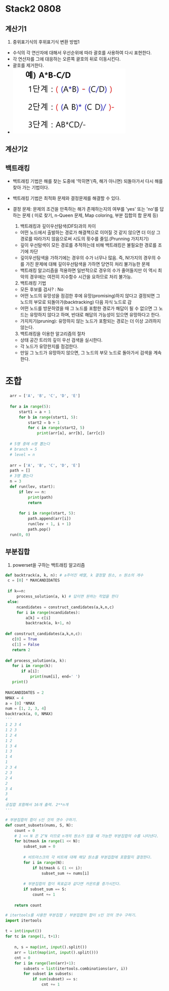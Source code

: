 # Stack2 0808
## 계산기1
  1. 중위표기식의 후위표기식 변환 방법1
   - 수식의 각 연산자에 대해서 우선순위에 따라 괄호를 사용하여 다시 표현한다.
   - 각 연산자를 그에 대응하는 오른쪽 괄호의 뒤로 이동시킨다.
   - 괄호를 제거한다.
   - ![alt text](image-4.png)

## 계산기2
  

## 백트래킹
- 백트래킹 기법은 해를 찾는 도중에 '막히면'(즉, 해가 아니면) 되돌아가서 다시 해를 찾아 가는 기법이다.
- 백트래킹 기법은 최적화 문제와 결정문제를 해결할 수 있다.
- 결정 문제: 문제의 조건을 만족하는 해가 존재하는지의 여부를 'yes' 또는 'no'를 답하는 문제 ( 미로 찾기, n-Queen 문제, Map coloring, 부분 집합의 합 문제 등)
  1. 백트래킹과 깊이우선탐색(DFS)과의 차이
   - 어떤 노드에서 출발하는 경로가 해결책으로 이어질 것 같지 않으면 더 이상 그 경로를 따라가지 않음으로써 시도의 횟수를 줄임.(Prunning 가지치기)
   - 깊이 우선탐색이 모든 경로를 추적하는데 비해 백트래킹은 불필요한 경로를 조기에 차단
   - 깊이우선탐색을 가하기에는 경우의 수가 너무나 많음. 즉, N!가지의 경우의 수를 가진 문제에 대해 깊이우선탐색을 가하면 당연히 처리 불가능한 문제
   - 백트래킹 알고리즘을 적용하면 일반적으로 경우의 수가 줄어들지만 이 역시 최악의 경우에는 여전히 지수함수 시간을 요하므로 처리 불가능.
  2. 백트래킹 기법
   - 모든 후보를 검사? : No
   - 어떤 노드의 유망성을 점검한 후에 유망(promising)하지 않다고 결정되면 그 노드의 부모로 되돌아가(backtracking) 다음 자식 노드로 감
   - 어떤 노드를 방문하였을 때 그 노드를 포함한 경로가 해답이 될 수 없으면 그 노드는 유망하지 않다고 하며, 반대로 해답의 가능성이 있으면 유망하다고 한다.
   - 가지치기(pruning): 유망하지 않는 노드가 포함되는 경로는 더 이상 고려하지 않는다.

  3. 백트래킹을 이용한 알고리즘의 절차
   - 상태 공간 트리의 깊이 우선 검색을 실시한다.
   - 각 노드가 유망한지를 점검한다.
   - 만일 그 노드가 유망하지 않으면, 그 노드의 부모 노드로 돌아가서 검색을 계속한다.
# 조합
```python
  arr = ['A', 'B', 'C', 'D', 'E']

  for a in range(5):
      start1 = a + 1
      for b in range(start1, 5):
          start2 = b + 1
          for c in range(start2, 5)
              print(arr[a], arr[b], [arr[c])
  
  # 5명 중에 n명 뽑는다
  # branch = 5
  # level = n

  arr = ['A', 'B', 'C', 'D', 'E']
  path = []
  # 3명 뽑는다
  n = 3
  def run(lev, start):
      if lev == n:
          print(path)
          return

      for i in range(start, 5):
          path.append(arr[i])
          run(lev + 1, i + 1)
          path.pop()
  run(0, 0)
```
## 부분집합
  1. powerset을 구하는 백트래킹 알고리즘
   ```python
   def backtrack(a, k, n): # a주어진 배열, k 결정할 원소, n 원소의 개수
    c = [0] * MAXCANDIDATES

    if k==n:
        process_solution(a, k) # 답이면 원하는 작업을 한다
    else:
        ncandidates = construct_candidates(a,k,n,c)
        for i in range(ncandidates):
            a[k] = c[i]
            backtrack(a, k+1, n)

  def construct_candidates(a,k,n,c):
      c[0] = True
      c[1] = False
      return 2

  def process_solution(a, k):
      for i in range(k):
          if a[i]:
              print(num[i], end=' ')
      print()

  MAXCANDIDATES = 2
  NMAX = 4
  a = [0] *NMAX
  num = [1, 2, 3, 4]
  backtrack(a, 0, NMAX) 
  ''' 
  1 2 3 4 
  1 2 3 
  1 2 4 
  1 2 
  1 3 4 
  1 3 
  1 4 
  1 
  2 3 4 
  2 3 
  2 4 
  2 
  3 4 
  3 
  4 
  공집합 포함해서 16개 출력. 2**n개
  '''
  ```
```python
# 부분집합의 합이 s인 것의 갯수 구하기.
def count_subsets(nums, S, N):
    count = 0
    # 1 << N 은 2^N 이므로 n개의 원소가 있을 때 가능한 부분집합의 수를 나타낸다.
    for bitmask in range(1 << N):
        subset_sum = 0

        # 비트마스크의 각 비트에 대해 해당 원소를 부분집합에 포함할지 결정한다.
        for i in range(N):
            if bitmask & (1 << i):
                subset_sum += nums[i]

        # 부분집합의 합이 목표값과 같다면 카운트를 증가시킨다.
        if subset_sum == S:
            count += 1

    return count
```

```python
# itertools를 사용한 부분집합 / 부분집합의 합이 s인 것의 갯수 구하기.
import itertools

t = int(input())
for tc in range(1, t+1):

    n, s = map(int, input().split())
    arr = list(map(int, input().split()))
    cnt = 0
    for i in range(len(arr)+1):
        subsets = list(itertools.combinations(arr, i))
        for subset in subsets:
            if sum(subset) == s:
                cnt += 1
```

